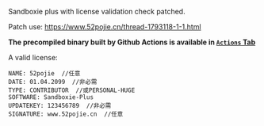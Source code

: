 Sandboxie plus with license validation check patched.

Patch use: https://www.52pojie.cn/thread-1793118-1-1.html

**The precompiled binary built by Github Actions is available in [`Actions` Tab](https://github.com/lyc8503/Sandboxie-crack/actions)**

A valid license:

```
NAME: 52pojie  //任意
DATE: 01.04.2099  //非必需
TYPE: CONTRIBUTOR  //或PERSONAL-HUGE
SOFTWARE: Sandboxie-Plus
UPDATEKEY: 123456789  //非必需
SIGNATURE: www.52pojie.cn  //任意
```
